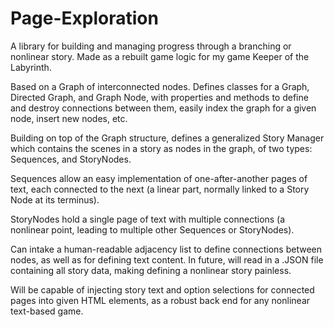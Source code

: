 # Page-Exploration
<p>A library for building and managing progress through a branching or nonlinear story. Made as a rebuilt game logic for my game Keeper of the Labyrinth.</p>

<p>Based on a Graph of interconnected nodes. Defines classes for a Graph, Directed Graph, and Graph Node, 
with properties and methods to define and destroy connections between them, easily index the graph for a given node, insert new nodes, etc.</p>
<p>Building on top of the Graph structure, defines a generalized Story Manager which contains the scenes in a story as nodes in the graph, of two types:
Sequences, and StoryNodes.</p>
<p>Sequences allow an easy implementation of one-after-another pages of text, 
each connected to the next (a linear part, normally linked to a Story Node at its terminus).</p>
<p>StoryNodes hold a single page of text with multiple connections (a nonlinear point, leading to multiple other Sequences or StoryNodes).</p>
<p>Can intake a human-readable adjacency list to define connections between nodes, as well as for defining text content.
In future, will read in a .JSON file containing all story data, making defining a nonlinear story painless.</p>

<p>Will be capable of injecting story text and option selections for connected pages into given HTML elements, 
as a robust back end for any nonlinear text-based game.</p>
